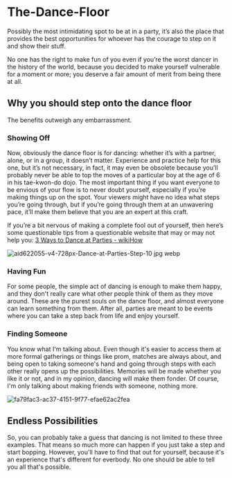 # The-Dance-Floor

Possibly the most intimidating spot to be at in a party, it’s also the place that provides the best opportunities for whoever has the courage to step on it and show their stuff.

No one has the right to make fun of you even if you’re the worst dancer in the history of the world, because you decided to make yourself vulnerable for a moment or more; you deserve a fair amount of merit from being there at all.

## Why you should step onto the dance floor

The benefits outweigh any embarrassment.

### Showing Off

Now, obviously the dance floor is for dancing: whether it’s with a partner, alone, or in a group, it doesn’t matter. Experience and practice help for this one, but it’s not necessary, in fact, it may even be obsolete because you’ll probably never be able to top the moves of a particular boy at the age of 6 in his tae-kwon-do dojo. The most important thing if you want everyone to be envious of your flow is to never doubt yourself, especially if you’re making things up on the spot. Your viewers might have no idea what steps you’re going through, but if you’re going through them at an unwavering pace, it’ll make them believe that you are an expert at this craft.

If you’re a bit nervous of making a complete fool out of yourself, then here’s some questionable tips from a questionable website that may or may not help you: [3 Ways to Dance at Parties - wikiHow](https://www.wikihow.com/Dance-at-Parties)

![aid622055-v4-728px-Dance-at-Parties-Step-10 jpg webp](https://user-images.githubusercontent.com/91553831/135578874-2dfdec9c-68eb-4721-97b9-5fd7294470a4.jpeg)

### Having Fun

For some people, the simple act of dancing is enough to make them happy, and they don't really care what other people think of them as they move around. These are the purest souls on the dance floor, and almost everyone can learn something from them. After all, parties are meant to be events where you can take a step back from life and enjoy yourself. 

### Finding Someone

You know what I'm talking about. Even though it's easier to access them at more formal gatherings or things like prom, matches are always about, and being open to taking someone's hand and going through steps with each other really opens up the possibilities. Memories will be made whether you like it or not, and in my opinion, dancing will make them fonder. Of course, I'm only talking about making friends with someone, nothing more.

![fa79fac3-ac37-4151-9f77-efae62ac2fea](https://user-images.githubusercontent.com/91553831/135583658-d56def50-e07d-4eae-8bb8-b7e6160814e6.jpeg)

## Endless Possibilities

So, you can probably take a guess that dancing is not limited to these three examples. That means so much more can happen if you just take a step and start bopping. However, you'll have to find that out for yourself, because it's an experience that's different for everbody. No one should be able to tell you all that's possible.


